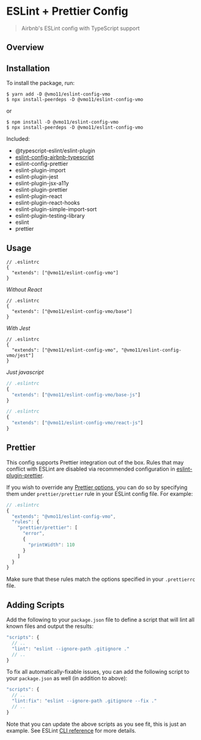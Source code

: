 # ESLint + Prettier Config

> Airbnb's ESLint config with TypeScript support

## Overview

## Installation

To install the package, run:

```shell
$ yarn add -D @vmo11/eslint-config-vmo
$ npx install-peerdeps -D @vmo11/eslint-config-vmo
```

or

```shell
$ npm install -D @vmo11/eslint-config-vmo
$ npx install-peerdeps -D @vmo11/eslint-config-vmo
```

Included:

- @typescript-eslint/eslint-plugin
- [eslint-config-airbnb-typescript](https://github.com/iamturns/eslint-config-airbnb-typescript)
- eslint-config-prettier
- eslint-plugin-import
- eslint-plugin-jest
- eslint-plugin-jsx-a11y
- eslint-plugin-prettier
- eslint-plugin-react
- eslint-plugin-react-hooks
- eslint-plugin-simple-import-sort
- eslint-plugin-testing-library
- eslint
- prettier

## Usage

```tsx
// .eslintrc
{
  "extends": ["@vmo11/eslint-config-vmo"]
}
```

_Without React_

```tsx
// .eslintrc
{
  "extends": ["@vmo11/eslint-config-vmo/base"]
}
```

_With Jest_

```tsx
// .eslintrc
{
  "extends": ["@vmo11/eslint-config-vmo", "@vmo11/eslint-config-vmo/jest"]
}
```

_Just javascript_

```jsx
// .eslintrc
{
  "extends": ["@vmo11/eslint-config-vmo/base-js"]
}
```

```jsx
// .eslintrc
{
  "extends": ["@vmo11/eslint-config-vmo/react-js"]
}
```

## Prettier

This config supports Prettier integration out of the box. Rules that may conflict with ESLint are disabled via recommended configuration in [eslint-plugin-prettier](https://github.com/prettier/eslint-plugin-prettier).

If you wish to override any [Prettier options](https://prettier.io/docs/en/options.html), you can do so by specifying them under `prettier/prettier` rule in your ESLint config file. For example:

```jsx
// .eslintrc
{
  "extends": "@vmo11/eslint-config-vmo",
  "rules": {
    "prettier/prettier": [
      "error",
      {
        "printWidth": 110
      }
    ]
  }
}
```

Make sure that these rules match the options specified in your `.prettierrc` file.

## Adding Scripts

Add the following to your `package.json` file to define a script that will lint all known files and output the results:

```jsx
"scripts": {
  // ..
  "lint": "eslint --ignore-path .gitignore ."
  // ..
}
```

To fix all automatically-fixable issues, you can add the following script to your `package.json` as well (in addition to above):

```jsx
"scripts": {
  // ..
  "lint:fix": "eslint --ignore-path .gitignore --fix ."
  // ..
}
```

Note that you can update the above scripts as you see fit, this is just an example. See ESLint [CLI reference](https://eslint.org/docs/user-guide/command-line-interface) for more details.
